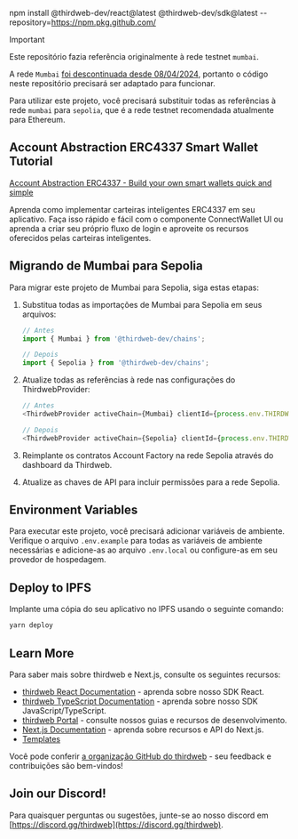 npm install @thirdweb-dev/react@latest @thirdweb-dev/sdk@latest --repository=https://npm.pkg.github.com/

> [!Important]  
> Este repositório fazia referência originalmente à rede testnet `mumbai`.
> 
> A rede `Mumbai` [foi descontinuada desde 08/04/2024](https://blog.thirdweb.com/deprecation-of-mumbai-testnet/), portanto o código neste repositório precisará ser adaptado para funcionar.
>
> Para utilizar este projeto, você precisará substituir todas as referências à rede `mumbai` para `sepolia`, que é a rede testnet recomendada atualmente para Ethereum.

## Account Abstraction ERC4337 Smart Wallet Tutorial

[Account Abstraction ERC4337 - Build your own smart wallets quick and simple](https://youtu.be/xmz7c7rl9cM)

Aprenda como implementar carteiras inteligentes ERC4337 em seu aplicativo. Faça isso rápido e fácil com o componente ConnectWallet UI ou aprenda a criar seu próprio fluxo de login e aproveite os recursos oferecidos pelas carteiras inteligentes.

## Migrando de Mumbai para Sepolia

Para migrar este projeto de Mumbai para Sepolia, siga estas etapas:

1. Substitua todas as importações de Mumbai para Sepolia em seus arquivos:
   ```typescript
   // Antes
   import { Mumbai } from '@thirdweb-dev/chains';
   
   // Depois
   import { Sepolia } from '@thirdweb-dev/chains';
   ```

2. Atualize todas as referências à rede nas configurações do ThirdwebProvider:
   ```typescript
   // Antes
   <ThirdwebProvider activeChain={Mumbai} clientId={process.env.THIRDWEB_CLIENT_ID}>
   
   // Depois
   <ThirdwebProvider activeChain={Sepolia} clientId={process.env.THIRDWEB_CLIENT_ID}>
   ```

3. Reimplante os contratos Account Factory na rede Sepolia através do dashboard da Thirdweb.

4. Atualize as chaves de API para incluir permissões para a rede Sepolia.

## Environment Variables

Para executar este projeto, você precisará adicionar variáveis de ambiente. Verifique o arquivo `.env.example` para todas as variáveis de ambiente necessárias e adicione-as ao arquivo `.env.local` ou configure-as em seu provedor de hospedagem.

## Deploy to IPFS

Implante uma cópia do seu aplicativo no IPFS usando o seguinte comando:

```bash
yarn deploy
```

## Learn More

Para saber mais sobre thirdweb e Next.js, consulte os seguintes recursos:

- [thirdweb React Documentation](https://docs.thirdweb.com/react) - aprenda sobre nosso SDK React.
- [thirdweb TypeScript Documentation](https://docs.thirdweb.com/typescript) - aprenda sobre nosso SDK JavaScript/TypeScript.
- [thirdweb Portal](https://docs.thirdweb.com) - consulte nossos guias e recursos de desenvolvimento.
- [Next.js Documentation](https://nextjs.org/docs) - aprenda sobre recursos e API do Next.js.
- [Templates](https://thirdweb.com/templates)

Você pode conferir [a organização GitHub do thirdweb](https://github.com/thirdweb-dev) - seu feedback e contribuições são bem-vindos!

## Join our Discord!

Para quaisquer perguntas ou sugestões, junte-se ao nosso discord em [https://discord.gg/thirdweb](https://discord.gg/thirdweb).
